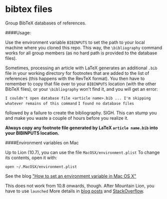 # bibtex files

Group BibTeX databases of references.

####Usage:

Use the environment variable `BIBINPUTS` to set the path to your local machine where you cloned this repo. This way, the `\bibliography` command works for all group members (as no hard path is provided to the database files).

Sometimes, processing an article with LaTeX generates an additional `.bib` file in your working directory for footnotes that are added to the list of references (this happens with the RevTeX format). You then have to remember to copy that file over to your `BIBINPUTS` location (with the other BibTeX files), or your `\bibliography` won't find it, and you will get an error:

`I couldn't open database file <article name>.bib ... I'm skipping whatever remains of this command`
`I found no database files`

followed by a failure to create the bibliography. SIGH. This can stump you and make you waste a couple of hours before you realize it.

**Always copy any footnote file generated by LaTeX `article name.bib` into your BIBINPUTS location.**

####Environment variables on Mac

Up to Lion (10.7), you can use the file `MacOSX/environment.plist`
To change its contents, open it with: 

`open ~/.MacOSX/environment.plist`

See the blog ["How to set an environment variable in Mac OS X"](http://www.dowdandassociates.com/blog/content/howto-set-an-environment-variable-in-mac-os-x-home-slash-dot-macosx-slash-environment-dot-plist/)

This does not work from 10.8 onwards, though. After Mountain Lion, you have to use `launched`
More details in [blog posts](http://www.dowdandassociates.com/blog/content/howto-set-an-environment-variable-in-mac-os-x-launchd-plist/) and [StackOverflow](http://stackoverflow.com/questions/135688/setting-environment-variables-in-os-x/3756686#3756686).
